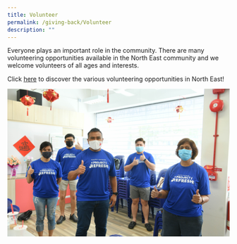 ```yaml
---
title: Volunteer
permalink: /giving-back/Volunteer
description: ""
---
```

Everyone plays an important role in the community. There are many volunteering opportunities available in the North East community and we welcome volunteers of all ages and interests.

Click [here](https://form.gov.sg/#!/5ae14e9e02aca3001aa98c53) to discover the various volunteering opportunities in North East!

![](/images/Giving%20Back/Volunteer/Volunteer.jpg)